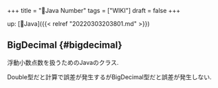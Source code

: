 +++
title = "📝Java Number"
tags = ["WIKI"]
draft = false
+++

up: [📁Java]({{< relref "20220303203801.md" >}})


## BigDecimal {#bigdecimal}

浮動小数点数を扱うためのJavaのクラス.

Double型だと計算で誤差が発生するがBigDecimal型だと誤差が発生しない.
